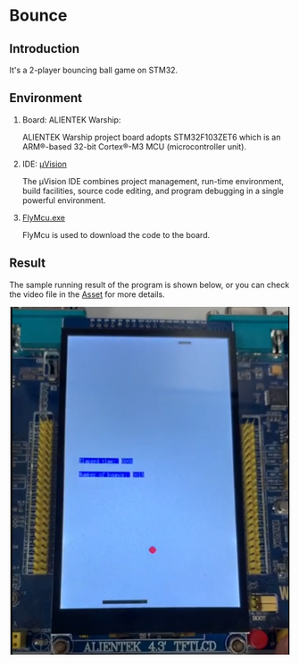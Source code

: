 # Bounce

## Introduction
It's a 2-player bouncing ball game on STM32.

## Environment

1. Board: ALIENTEK Warship:
   
   ALIENTEK Warship project board adopts STM32F103ZET6 which is an ARM®-based 32-bit Cortex®-M3 MCU (microcontroller unit). 

2. IDE: [µVision](https://www.keil.com/download/)

   The µVision IDE combines project management, run-time environment, build facilities, source code editing, and program debugging in a single powerful environment.

3. [FlyMcu.exe](http://www.mcuisp.com/software/FlyMcu.rar)

   FlyMcu is used to download the code to the board.

## Result

The sample running result of the program is shown below, or you can check the video file in the [Asset](./Asset) for more details.

<p align="center">
<img src="./Asset/sample.PNG" alt="Sample Result" width="500"/>
</p>